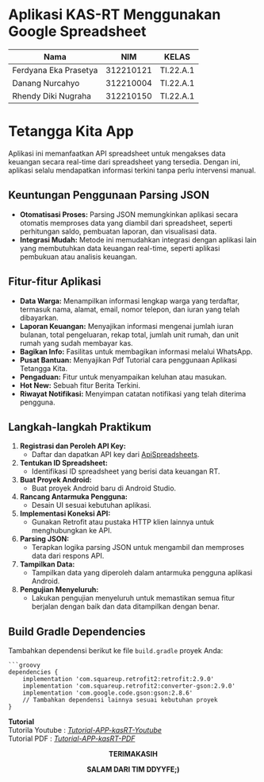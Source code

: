 # Aplikasi KAS-RT Menggunakan Google Spreadsheet

| Nama  | NIM | KELAS |
| ------------- | ------------- | ------------- |
| Ferdyana Eka Prasetya | 312210121 | TI.22.A.1 |
| Danang Nurcahyo |  312210004 | TI.22.A.1 |
| Rhendy Diki Nugraha | 312210150 | TI.22.A.1 |


# Tetangga Kita App

Aplikasi ini memanfaatkan API spreadsheet untuk mengakses data keuangan secara real-time dari spreadsheet yang tersedia. Dengan ini, aplikasi selalu mendapatkan informasi terkini tanpa perlu intervensi manual.

## Keuntungan Penggunaan Parsing JSON

- **Otomatisasi Proses:** Parsing JSON memungkinkan aplikasi secara otomatis memproses data yang diambil dari spreadsheet, seperti perhitungan saldo, pembuatan laporan, dan visualisasi data.
- **Integrasi Mudah:** Metode ini memudahkan integrasi dengan aplikasi lain yang membutuhkan data keuangan real-time, seperti aplikasi pembukuan atau analisis keuangan.

## Fitur-fitur Aplikasi

- **Data Warga:** Menampilkan informasi lengkap warga yang terdaftar, termasuk nama, alamat, email, nomor telepon, dan iuran yang telah dibayarkan.
- **Laporan Keuangan:** Menyajikan informasi mengenai jumlah iuran bulanan, total pengeluaran, rekap total, jumlah unit rumah, dan unit rumah yang sudah membayar kas.
- **Bagikan Info:** Fasilitas untuk membagikan informasi melalui WhatsApp.
- **Pusat Bantuan:** Menyajikan Pdf Tutorial cara penggunaan Aplikasi Tetangga Kita.
- **Pengaduan:** Fitur untuk menyampaikan keluhan atau masukan.
- **Hot New:** Sebuah fitur Berita Terkini.
- **Riwayat Notifikasi:** Menyimpan catatan notifikasi yang telah diterima pengguna.

## Langkah-langkah Praktikum

1. **Registrasi dan Peroleh API Key:**
   - Daftar dan dapatkan API key dari [ApiSpreadsheets](https://apidocs.api-spreadsheets.com/).
2. **Tentukan ID Spreadsheet:**
   - Identifikasi ID spreadsheet yang berisi data keuangan RT.
3. **Buat Proyek Android:**
   - Buat proyek Android baru di Android Studio.
4. **Rancang Antarmuka Pengguna:**
   - Desain UI sesuai kebutuhan aplikasi.
5. **Implementasi Koneksi API:**
   - Gunakan Retrofit atau pustaka HTTP klien lainnya untuk menghubungkan ke API.
6. **Parsing JSON:**
   - Terapkan logika parsing JSON untuk mengambil dan memproses data dari respons API.
7. **Tampilkan Data:**
   - Tampilkan data yang diperoleh dalam antarmuka pengguna aplikasi Android.
8. **Pengujian Menyeluruh:**
   - Lakukan pengujian menyeluruh untuk memastikan semua fitur berjalan dengan baik dan data ditampilkan dengan benar.

## Build Gradle Dependencies

Tambahkan dependensi berikut ke file `build.gradle` proyek Anda:

    ```groovy
    dependencies {
        implementation 'com.squareup.retrofit2:retrofit:2.9.0'
        implementation 'com.squareup.retrofit2:converter-gson:2.9.0'
        implementation 'com.google.code.gson:gson:2.8.6'
        // Tambahkan dependensi lainnya sesuai kebutuhan proyek
    }


**Tutorial**<br>
Tutorila Youtube : [*Tutorial-APP-kasRT-Youtube*](https://youtube.com/playlist?list=PLiYEX83BzXp9HkvQgeTzwZ2Eo8UflZOFe&si=gu-1iKdB4hPGOI4d)<br>
Tutorial PDF : [*Tutorial-APP-kasRT-PDF*](https://drive.google.com/file/d/15FxaZ8k_uAQm8uKxShqEx-lFvNk4l85S/view)


  <p align="center">
  <b>TERIMAKASIH</b>
</p>

 <p align="center">
  <b>SALAM DARI TIM DDYYFE;)</b>
</p>

